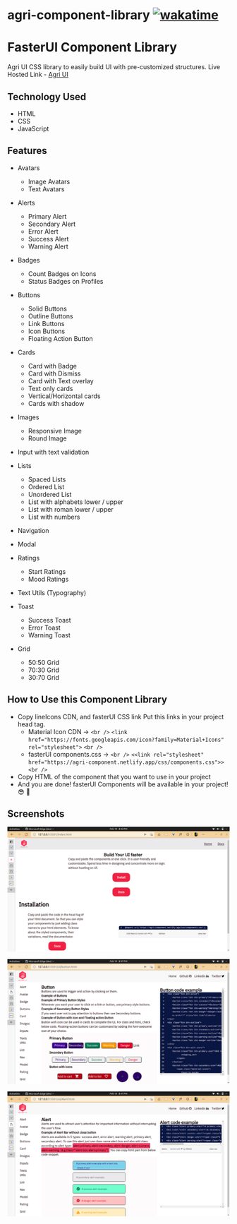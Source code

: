 # agri-component-library [![wakatime](https://wakatime.com/badge/user/e3811de2-0a52-4ea2-9086-f609b86ecb77/project/99836ca1-f806-4485-9a57-7d1df69ba485.svg)](https://wakatime.com/badge/user/e3811de2-0a52-4ea2-9086-f609b86ecb77/project/99836ca1-f806-4485-9a57-7d1df69ba485)

# FasterUI Component Library

Agri UI CSS library to easily build UI with pre-customized structures.
Live Hosted Link - [Agri UI](agri-component.netlify.app/)

## Technology Used

- HTML
- CSS
- JavaScript

## Features

- Avatars

  - Image Avatars
  - Text Avatars
- Alerts

  - Primary Alert
  - Secondary Alert
  - Error Alert
  - Success Alert
  - Warning Alert
- Badges

  - Count Badges on Icons
  - Status Badges on Profiles
- Buttons

  - Solid Buttons
  - Outline Buttons
  - Link Buttons
  - Icon Buttons
  - Floating Action Button
- Cards

  - Card with Badge
  - Card with Dismiss
  - Card with Text overlay
  - Text only cards
  - Vertical/Horizontal cards
  - Cards with shadow
- Images

  - Responsive Image
  - Round Image
- Input with text validation
- Lists

  - Spaced Lists
  - Ordered List
  - Unordered List
  - List with alphabets lower / upper
  - List with roman lower / upper
  - List with numbers
- Navigation
- Modal
- Ratings

  - Start Ratings
  - Mood Ratings
- Text Utils (Typography)
- Toast

  - Success Toast
  - Error Toast
  - Warning Toast
- Grid

  - 50:50 Grid
  - 70:30 Grid
  - 30:70 Grid

## How to Use this Component Library

- Copy lineIcons CDN, and fasterUI CSS link Put this links in your project head tag.
  - Material Icon CDN        -> `<br />` ``<link href="https://fonts.googleapis.com/icon?family=Material+Icons" rel="stylesheet">`` `<br />`
  - fasterUI components.css  -> `<br />` ``<<link rel="stylesheet" href="https://agri-component.netlify.app/css/components.css">>`` `<br />`
- Copy HTML of the component that you want to use in your project
- And you are done! fasterUI Components will be available in your project! 😎 🥳

## Screenshots

![1645283915282.png](image/README/1645283915282.png)


![1645283962852.png](image/README/1645283962852.png) 

![1645283880384.png](image/README/1645283880384.png)
